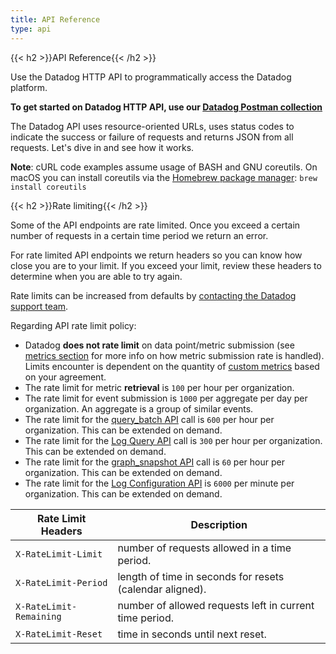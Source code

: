 ```yaml
---
title: API Reference
type: api
---
```


{{< h2 >}}API Reference{{< /h2 >}}

Use the Datadog HTTP API to programmatically access the Datadog platform.

**To get started on Datadog HTTP API, use our [Datadog Postman collection][1]**

The Datadog API uses resource-oriented URLs, uses status codes to indicate the success or failure of requests and returns JSON from all requests. Let's dive in and see how it works.

**Note**: cURL code examples assume usage of BASH and GNU coreutils. On macOS you can install coreutils via the [Homebrew package manager][2]: `brew install coreutils`

{{< h2 >}}Rate limiting{{< /h2 >}}

Some of the API endpoints are rate limited. Once you exceed a certain number of requests in a certain time period we return an error.

For rate limited API endpoints we return headers so you can know how close you are to your limit. If you exceed your limit, review these headers to determine when you are able to try again.

Rate limits can be increased from defaults by [contacting the Datadog support team][3].

Regarding API rate limit policy:

- Datadog **does not rate limit** on data point/metric submission (see [metrics section][4] for more info on how metric submission rate is handled). Limits encounter is dependent on the quantity of [custom metrics][5] based on your agreement.
- The rate limit for metric **retrieval** is `100` per hour per organization.
- The rate limit for event submission is `1000` per aggregate per day per organization. An aggregate is a group of similar events.
- The rate limit for the [query_batch API][6] call is `600` per hour per organization. This can be extended on demand.
- The rate limit for the [Log Query API][7] call is `300` per hour per organization. This can be extended on demand.
- The rate limit for the [graph_snapshot API][8] call is `60` per hour per organization. This can be extended on demand.
- The rate limit for the [Log Configuration API][9] is `6000` per minute per organization. This can be extended on demand.

| Rate Limit Headers      | Description                                              |
| ----------------------- | -------------------------------------------------------- |
| `X-RateLimit-Limit`     | number of requests allowed in a time period.             |
| `X-RateLimit-Period`    | length of time in seconds for resets (calendar aligned). |
| `X-RateLimit-Remaining` | number of allowed requests left in current time period.  |
| `X-RateLimit-Reset`     | time in seconds until next reset.                        |

[1]: /getting_started/api
[2]: https://brew.sh
[3]: /help/
[4]: /api/v1/metrics/
[5]: /developers/metrics/custom_metrics/
[6]: /api/v1/metrics/#query-timeseries-points
[7]: /api/v1/logs/#get-a-list-of-logs
[8]: /api/v1/snapshots/
[9]: /api/v1/logs-indexes/
